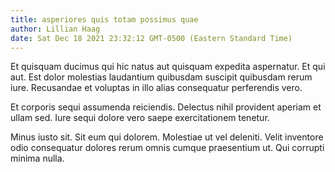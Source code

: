 ```yaml
---
title: asperiores quis totam possimus quae
author: Lillian Haag
date: Sat Dec 18 2021 23:32:12 GMT-0500 (Eastern Standard Time)
---
```

Et quisquam ducimus qui hic natus aut quisquam expedita aspernatur. Et qui aut. Est dolor molestias laudantium quibusdam suscipit quibusdam rerum iure. Recusandae et voluptas in illo alias consequatur perferendis vero.

 Et corporis sequi assumenda reiciendis. Delectus nihil provident aperiam et ullam sed. Iure sequi dolore vero saepe exercitationem tenetur.

 Minus iusto sit. Sit eum qui dolorem. Molestiae ut vel deleniti. Velit inventore odio consequatur dolores rerum omnis cumque praesentium ut. Qui corrupti minima nulla.